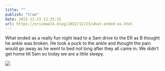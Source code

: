 ```yaml
---
title: ""
publish: "true"
date: 2022-12-23 13:35:15
url: https://ericmwalk.blog/2022/12/23/what-ended-as.html
---
```


What ended as a really fun night lead to a 3am drive to the ER as B thought he ankle was broken. He took a puck to the ankle and thought the pain would go away as he went to bed not long after they all came in. We didn’t get home till 5am so today we are a little sleepy.

![](https://ericmwalk.blog/uploads/2022/8c2aaa2eda.jpg)